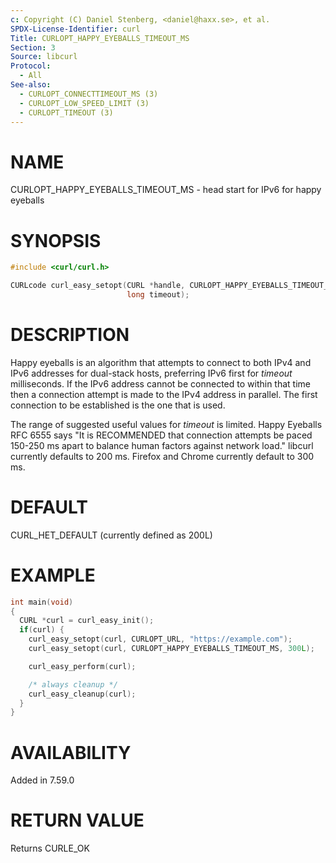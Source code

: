 ```yaml
---
c: Copyright (C) Daniel Stenberg, <daniel@haxx.se>, et al.
SPDX-License-Identifier: curl
Title: CURLOPT_HAPPY_EYEBALLS_TIMEOUT_MS
Section: 3
Source: libcurl
Protocol:
  - All
See-also:
  - CURLOPT_CONNECTTIMEOUT_MS (3)
  - CURLOPT_LOW_SPEED_LIMIT (3)
  - CURLOPT_TIMEOUT (3)
---
```


# NAME

CURLOPT_HAPPY_EYEBALLS_TIMEOUT_MS - head start for IPv6 for happy eyeballs

# SYNOPSIS

~~~c
#include <curl/curl.h>

CURLcode curl_easy_setopt(CURL *handle, CURLOPT_HAPPY_EYEBALLS_TIMEOUT_MS,
                          long timeout);
~~~

# DESCRIPTION

Happy eyeballs is an algorithm that attempts to connect to both IPv4 and IPv6
addresses for dual-stack hosts, preferring IPv6 first for *timeout*
milliseconds. If the IPv6 address cannot be connected to within that time then
a connection attempt is made to the IPv4 address in parallel. The first
connection to be established is the one that is used.

The range of suggested useful values for *timeout* is limited. Happy
Eyeballs RFC 6555 says "It is RECOMMENDED that connection attempts be paced
150-250 ms apart to balance human factors against network load." libcurl
currently defaults to 200 ms. Firefox and Chrome currently default to 300 ms.

# DEFAULT

CURL_HET_DEFAULT (currently defined as 200L)

# EXAMPLE

~~~c
int main(void)
{
  CURL *curl = curl_easy_init();
  if(curl) {
    curl_easy_setopt(curl, CURLOPT_URL, "https://example.com");
    curl_easy_setopt(curl, CURLOPT_HAPPY_EYEBALLS_TIMEOUT_MS, 300L);

    curl_easy_perform(curl);

    /* always cleanup */
    curl_easy_cleanup(curl);
  }
}
~~~

# AVAILABILITY

Added in 7.59.0

# RETURN VALUE

Returns CURLE_OK
